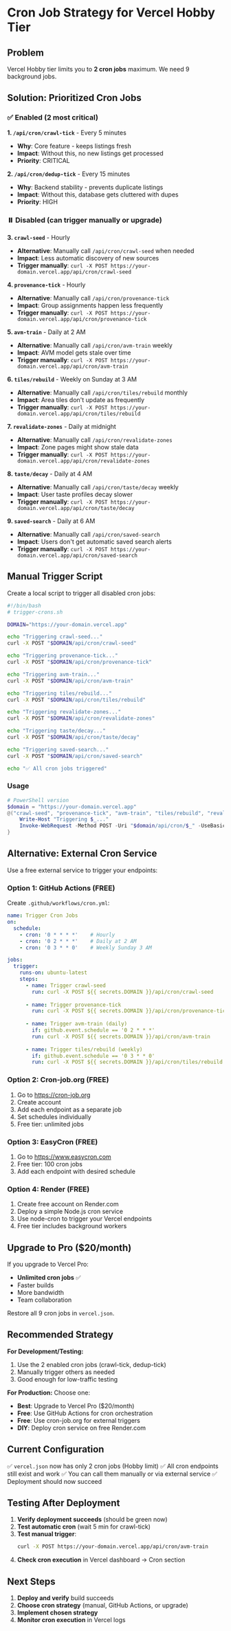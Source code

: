 # Cron Job Strategy for Vercel Hobby Tier

## Problem
Vercel Hobby tier limits you to **2 cron jobs** maximum. We need 9 background jobs.

## Solution: Prioritized Cron Jobs

### ✅ Enabled (2 most critical)

**1. `/api/cron/crawl-tick`** - Every 5 minutes
- **Why**: Core feature - keeps listings fresh
- **Impact**: Without this, no new listings get processed
- **Priority**: CRITICAL

**2. `/api/cron/dedup-tick`** - Every 15 minutes
- **Why**: Backend stability - prevents duplicate listings
- **Impact**: Without this, database gets cluttered with dupes
- **Priority**: HIGH

### ⏸️ Disabled (can trigger manually or upgrade)

**3. `crawl-seed`** - Hourly
- **Alternative**: Manually call `/api/cron/crawl-seed` when needed
- **Impact**: Less automatic discovery of new sources
- **Trigger manually**: `curl -X POST https://your-domain.vercel.app/api/cron/crawl-seed`

**4. `provenance-tick`** - Hourly
- **Alternative**: Manually call `/api/cron/provenance-tick`
- **Impact**: Group assignments happen less frequently
- **Trigger manually**: `curl -X POST https://your-domain.vercel.app/api/cron/provenance-tick`

**5. `avm-train`** - Daily at 2 AM
- **Alternative**: Manually call `/api/cron/avm-train` weekly
- **Impact**: AVM model gets stale over time
- **Trigger manually**: `curl -X POST https://your-domain.vercel.app/api/cron/avm-train`

**6. `tiles/rebuild`** - Weekly on Sunday at 3 AM
- **Alternative**: Manually call `/api/cron/tiles/rebuild` monthly
- **Impact**: Area tiles don't update as frequently
- **Trigger manually**: `curl -X POST https://your-domain.vercel.app/api/cron/tiles/rebuild`

**7. `revalidate-zones`** - Daily at midnight
- **Alternative**: Manually call `/api/cron/revalidate-zones`
- **Impact**: Zone pages might show stale data
- **Trigger manually**: `curl -X POST https://your-domain.vercel.app/api/cron/revalidate-zones`

**8. `taste/decay`** - Daily at 4 AM
- **Alternative**: Manually call `/api/cron/taste/decay` weekly
- **Impact**: User taste profiles decay slower
- **Trigger manually**: `curl -X POST https://your-domain.vercel.app/api/cron/taste/decay`

**9. `saved-search`** - Daily at 6 AM
- **Alternative**: Manually call `/api/cron/saved-search`
- **Impact**: Users don't get automatic saved search alerts
- **Trigger manually**: `curl -X POST https://your-domain.vercel.app/api/cron/saved-search`

## Manual Trigger Script

Create a local script to trigger all disabled cron jobs:

```bash
#!/bin/bash
# trigger-crons.sh

DOMAIN="https://your-domain.vercel.app"

echo "Triggering crawl-seed..."
curl -X POST "$DOMAIN/api/cron/crawl-seed"

echo "Triggering provenance-tick..."
curl -X POST "$DOMAIN/api/cron/provenance-tick"

echo "Triggering avm-train..."
curl -X POST "$DOMAIN/api/cron/avm-train"

echo "Triggering tiles/rebuild..."
curl -X POST "$DOMAIN/api/cron/tiles/rebuild"

echo "Triggering revalidate-zones..."
curl -X POST "$DOMAIN/api/cron/revalidate-zones"

echo "Triggering taste/decay..."
curl -X POST "$DOMAIN/api/cron/taste/decay"

echo "Triggering saved-search..."
curl -X POST "$DOMAIN/api/cron/saved-search"

echo "✅ All cron jobs triggered"
```

### Usage
```powershell
# PowerShell version
$domain = "https://your-domain.vercel.app"
@("crawl-seed", "provenance-tick", "avm-train", "tiles/rebuild", "revalidate-zones", "taste/decay", "saved-search") | ForEach-Object {
    Write-Host "Triggering $_..."
    Invoke-WebRequest -Method POST -Uri "$domain/api/cron/$_" -UseBasicParsing
}
```

## Alternative: External Cron Service

Use a free external service to trigger your endpoints:

### Option 1: GitHub Actions (FREE)
Create `.github/workflows/cron.yml`:

```yaml
name: Trigger Cron Jobs
on:
  schedule:
    - cron: '0 * * * *'    # Hourly
    - cron: '0 2 * * *'    # Daily at 2 AM
    - cron: '0 3 * * 0'    # Weekly Sunday 3 AM

jobs:
  trigger:
    runs-on: ubuntu-latest
    steps:
      - name: Trigger crawl-seed
        run: curl -X POST ${{ secrets.DOMAIN }}/api/cron/crawl-seed
      
      - name: Trigger provenance-tick
        run: curl -X POST ${{ secrets.DOMAIN }}/api/cron/provenance-tick
      
      - name: Trigger avm-train (daily)
        if: github.event.schedule == '0 2 * * *'
        run: curl -X POST ${{ secrets.DOMAIN }}/api/cron/avm-train
      
      - name: Trigger tiles/rebuild (weekly)
        if: github.event.schedule == '0 3 * * 0'
        run: curl -X POST ${{ secrets.DOMAIN }}/api/cron/tiles/rebuild
```

### Option 2: Cron-job.org (FREE)
1. Go to https://cron-job.org
2. Create account
3. Add each endpoint as a separate job
4. Set schedules individually
5. Free tier: unlimited jobs

### Option 3: EasyCron (FREE)
1. Go to https://www.easycron.com
2. Free tier: 100 cron jobs
3. Add each endpoint with desired schedule

### Option 4: Render (FREE)
1. Create free account on Render.com
2. Deploy a simple Node.js cron service
3. Use node-cron to trigger your Vercel endpoints
4. Free tier includes background workers

## Upgrade to Pro ($20/month)

If you upgrade to Vercel Pro:
- **Unlimited cron jobs** ✅
- Faster builds
- More bandwidth
- Team collaboration

Restore all 9 cron jobs in `vercel.json`.

## Recommended Strategy

**For Development/Testing:**
1. Use the 2 enabled cron jobs (crawl-tick, dedup-tick)
2. Manually trigger others as needed
3. Good enough for low-traffic testing

**For Production:**
Choose one:
- **Best**: Upgrade to Vercel Pro ($20/month)
- **Free**: Use GitHub Actions for cron orchestration
- **Free**: Use cron-job.org for external triggers
- **DIY**: Deploy cron service on free Render.com

## Current Configuration

✅ `vercel.json` now has only 2 cron jobs (Hobby limit)
✅ All cron endpoints still exist and work
✅ You can call them manually or via external service
✅ Deployment should now succeed

## Testing After Deployment

1. **Verify deployment succeeds** (should be green now)
2. **Test automatic cron** (wait 5 min for crawl-tick)
3. **Test manual trigger**:
   ```bash
   curl -X POST https://your-domain.vercel.app/api/cron/avm-train
   ```
4. **Check cron execution** in Vercel dashboard → Cron section

## Next Steps

1. **Deploy and verify** build succeeds
2. **Choose cron strategy** (manual, GitHub Actions, or upgrade)
3. **Implement chosen strategy**
4. **Monitor cron execution** in Vercel logs
